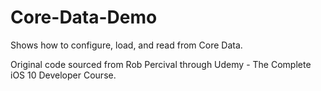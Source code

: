 # Core-Data-Demo
Shows how to configure, load, and read from Core Data.

Original code sourced from Rob Percival through Udemy - The Complete iOS 10 Developer Course.
